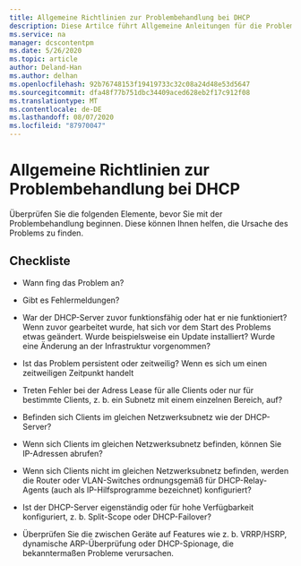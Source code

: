 ```yaml
---
title: Allgemeine Richtlinien zur Problembehandlung bei DHCP
description: Diese Artilce führt Allgemeine Anleitungen für die Problembehandlung von DHCP ein.
ms.service: na
manager: dcscontentpm
ms.date: 5/26/2020
ms.topic: article
author: Deland-Han
ms.author: delhan
ms.openlocfilehash: 92b76748153f19419733c32c08a24d48e53d5647
ms.sourcegitcommit: dfa48f77b751dbc34409aced628eb2f17c912f08
ms.translationtype: MT
ms.contentlocale: de-DE
ms.lasthandoff: 08/07/2020
ms.locfileid: "87970047"
---
```

# <a name="general-guidance-to-troubleshoot-dhcp"></a>Allgemeine Richtlinien zur Problembehandlung bei DHCP

Überprüfen Sie die folgenden Elemente, bevor Sie mit der Problembehandlung beginnen. Diese können Ihnen helfen, die Ursache des Problems zu finden.

## <a name="checklist"></a>Checkliste

  - Wann fing das Problem an?

  - Gibt es Fehlermeldungen?

  - War der DHCP-Server zuvor funktionsfähig oder hat er nie funktioniert?
    Wenn zuvor gearbeitet wurde, hat sich vor dem Start des Problems etwas geändert. Wurde beispielsweise ein Update installiert? Wurde eine Änderung an der Infrastruktur vorgenommen?

  - Ist das Problem persistent oder zeitweilig? Wenn es sich um einen zeitweiligen Zeitpunkt handelt

  - Treten Fehler bei der Adress Lease für alle Clients oder nur für bestimmte Clients, z. b. ein Subnetz mit einem einzelnen Bereich, auf?

  - Befinden sich Clients im gleichen Netzwerksubnetz wie der DHCP-Server?

  - Wenn sich Clients im gleichen Netzwerksubnetz befinden, können Sie IP-Adressen abrufen?

  - Wenn sich Clients nicht im gleichen Netzwerksubnetz befinden, werden die Router oder VLAN-Switches ordnungsgemäß für DHCP-Relay-Agents (auch als IP-Hilfsprogramme bezeichnet) konfiguriert?

  - Ist der DHCP-Server eigenständig oder für hohe Verfügbarkeit konfiguriert, z. b. Split-Scope oder DHCP-Failover?

  - Überprüfen Sie die zwischen Geräte auf Features wie z. b. VRRP/HSRP, dynamische ARP-Überprüfung oder DHCP-Spionage, die bekanntermaßen Probleme verursachen.
